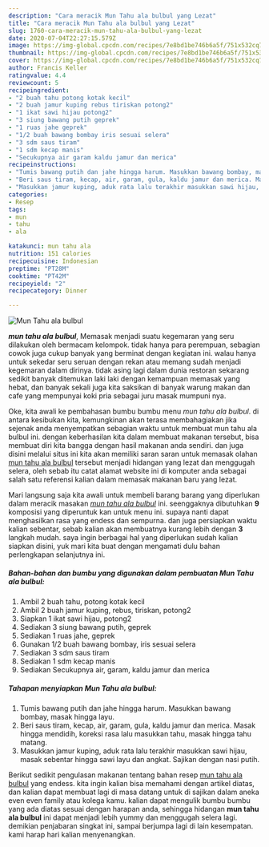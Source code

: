 ```yaml
---
description: "Cara meracik Mun Tahu ala bulbul yang Lezat"
title: "Cara meracik Mun Tahu ala bulbul yang Lezat"
slug: 1760-cara-meracik-mun-tahu-ala-bulbul-yang-lezat
date: 2020-07-04T22:27:15.579Z
image: https://img-global.cpcdn.com/recipes/7e8bd1be746b6a5f/751x532cq70/mun-tahu-ala-bulbul-foto-resep-utama.jpg
thumbnail: https://img-global.cpcdn.com/recipes/7e8bd1be746b6a5f/751x532cq70/mun-tahu-ala-bulbul-foto-resep-utama.jpg
cover: https://img-global.cpcdn.com/recipes/7e8bd1be746b6a5f/751x532cq70/mun-tahu-ala-bulbul-foto-resep-utama.jpg
author: Francis Keller
ratingvalue: 4.4
reviewcount: 5
recipeingredient:
- "2 buah tahu potong kotak kecil"
- "2 buah jamur kuping rebus tiriskan potong2"
- "1 ikat sawi hijau potong2"
- "3 siung bawang putih geprek"
- "1 ruas jahe geprek"
- "1/2 buah bawang bombay iris sesuai selera"
- "3 sdm saus tiram"
- "1 sdm kecap manis"
- "Secukupnya air garam kaldu jamur dan merica"
recipeinstructions:
- "Tumis bawang putih dan jahe hingga harum. Masukkan bawang bombay, masak hingga layu."
- "Beri saus tiram, kecap, air, garam, gula, kaldu jamur dan merica. Masak hingga mendidih, koreksi rasa lalu masukkan tahu, masak hingga tahu matang."
- "Masukkan jamur kuping, aduk rata lalu terakhir masukkan sawi hijau, masak sebentar hingga sawi layu dan angkat. Sajikan dengan nasi putih."
categories:
- Resep
tags:
- mun
- tahu
- ala

katakunci: mun tahu ala 
nutrition: 151 calories
recipecuisine: Indonesian
preptime: "PT28M"
cooktime: "PT42M"
recipeyield: "2"
recipecategory: Dinner

---
```



![Mun Tahu ala bulbul](https://img-global.cpcdn.com/recipes/7e8bd1be746b6a5f/751x532cq70/mun-tahu-ala-bulbul-foto-resep-utama.jpg)

<b><i>mun tahu ala bulbul</i></b>, Memasak menjadi suatu kegemaran yang seru dilakukan oleh bermacam kelompok. tidak hanya para perempuan, sebagian cowok juga cukup banyak yang berminat dengan kegiatan ini. walau hanya untuk sekedar seru seruan dengan rekan atau memang sudah menjadi kegemaran dalam dirinya. tidak asing lagi dalam dunia restoran sekarang sedikit banyak ditemukan laki laki dengan kemampuan memasak yang hebat, dan banyak sekali juga kita saksikan di banyak warung makan dan cafe yang mempunyai koki pria sebagai juru masak mumpuni nya.

Oke, kita awali ke pembahasan bumbu bumbu menu <i>mun tahu ala bulbul</i>. di antara kesibukan kita, kemungkinan akan terasa membahagiakan jika sejenak anda menyempatkan sebagian waktu untuk membuat mun tahu ala bulbul ini. dengan keberhasilan kita dalam membuat makanan tersebut, bisa membuat diri kita bangga dengan hasil makanan anda sendiri. dan juga disini melalui situs ini kita akan memiliki saran saran untuk memasak olahan <u>mun tahu ala bulbul</u> tersebut menjadi hidangan yang lezat dan menggugah selera, oleh sebab itu catat alamat website ini di komputer anda sebagai salah satu referensi kalian dalam memasak makanan baru yang lezat.




Mari langsung saja kita awali untuk membeli barang barang yang diperlukan dalam meracik masakan <u><i>mun tahu ala bulbul</i></u> ini. seenggaknya dibutuhkan <b>9</b> komposisi yang diperuntuk kan untuk menu ini. supaya nanti dapat menghasilkan rasa yang endess dan sempurna. dan juga persiapkan waktu kalian sebentar, sebab kalian akan membuatnya kurang lebih dengan <b>3</b> langkah mudah. saya ingin berbagai hal yang diperlukan sudah kalian siapkan disini, yuk mari kita buat dengan mengamati dulu bahan perlengkapan selanjutnya ini.

<!--inarticleads1-->

##### Bahan-bahan dan bumbu yang digunakan dalam pembuatan Mun Tahu ala bulbul:

1. Ambil 2 buah tahu, potong kotak kecil
1. Ambil 2 buah jamur kuping, rebus, tiriskan, potong2
1. Siapkan 1 ikat sawi hijau, potong2
1. Sediakan 3 siung bawang putih, geprek
1. Sediakan 1 ruas jahe, geprek
1. Gunakan 1/2 buah bawang bombay, iris sesuai selera
1. Sediakan 3 sdm saus tiram
1. Sediakan 1 sdm kecap manis
1. Sediakan Secukupnya air, garam, kaldu jamur dan merica




<!--inarticleads2-->

##### Tahapan menyiapkan Mun Tahu ala bulbul:

1. Tumis bawang putih dan jahe hingga harum. Masukkan bawang bombay, masak hingga layu.
1. Beri saus tiram, kecap, air, garam, gula, kaldu jamur dan merica. Masak hingga mendidih, koreksi rasa lalu masukkan tahu, masak hingga tahu matang.
1. Masukkan jamur kuping, aduk rata lalu terakhir masukkan sawi hijau, masak sebentar hingga sawi layu dan angkat. Sajikan dengan nasi putih.




Berikut sedikit pengulasan makanan tentang bahan resep <u>mun tahu ala bulbul</u> yang endess. kita ingin kalian bisa memahami dengan artikel diatas, dan kalian dapat membuat lagi di masa datang untuk di sajikan dalam aneka even even family atau kolega kamu. kalian dapat mengulik bumbu bumbu yang ada diatas sesuai dengan harapan anda, sehingga hidangan <b>mun tahu ala bulbul</b> ini dapat menjadi lebih yummy dan menggugah selera lagi. demikian penjabaran singkat ini, sampai berjumpa lagi di lain kesempatan. kami harap hari kalian menyenangkan.
